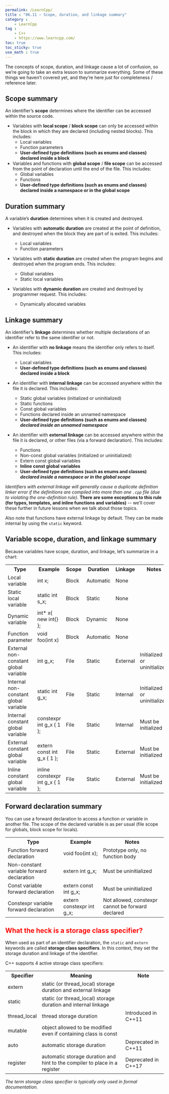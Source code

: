 ```yaml
---
permalink: /LearnCpp/
title : "06.11 — Scope, duration, and linkage summary"
category :
    - LearnCpp
tag : 
    - C++
    - https://www.learncpp.com/
toc: true  
toc_sticky: true 
use_math : true
---
```



The concepts of scope, duration, and linkage cause a lot of confusion, so we’re going to take an extra lesson to summarize everything. Some of these things we haven’t covered yet, and they’re here just for completeness / reference later.

## Scope summary

An identifier’s **scope** determines where the identifier can be accessed within the source code.

- Variables with **local scope** / **block scope** can only be accessed within the block in which they are declared (including nested blocks). This includes:
    - Local variables
    - Function parameters
    - **User-defined type definitions (such as enums and classes) declared inside a block**
- Variables and functions with **global scope** / **file scope** can be accessed from the point of declaration until the end of the file. This includes:
    - Global variables
    - Functions
    - **User-defined type definitions (such as enums and classes) declared inside a namespace or in the global scope**


## Duration summary

A variable’s **duration** determines when it is created and destroyed.

- Variables with **automatic duration** are created at the point of definition, and destroyed when the block they are part of is exited. This includes:
    - Local variables
    - Function parameters

- Variables with **static duration** are created when the program begins and destroyed when the program ends. This includes:
    - Global variables
    - Static local variables

- Variables with **dynamic duration** are created and destroyed by programmer request. This includes:
    - Dynamically allocated variables


## Linkage summary

An identifier’s **linkage** determines whether multiple declarations of an identifier refer to the same identifier or not.

- An identifier with **no linkage** means the identifier only refers to itself. This includes:
    - Local variables
    - **User-defined type definitions (such as enums and classes) declared inside a block**

- An identifier with **internal linkage** can be accessed anywhere within the file it is declared. This includes:
    - Static global variables (initialized or uninitialized)
    - Static functions
    - Const global variables
    - Functions declared inside an unnamed namespace
    - **User-defined type definitions (such as enums and classes) *declared inside an unnamed namespace***

- An identifier with **external linkage** can be accessed anywhere within the file it is declared, or other files (via a forward declaration). This includes:
    - Functions
    - Non-const global variables (initialized or uninitialized)
    - Extern const global variables
    - **Inline const global variables**
    - **User-defined type definitions (such as enums and classes) *declared inside a namespace or in the global scope***

*Identifiers with external linkage will generally cause a duplicate definition linker error if the definitions are compiled into more than one `.cpp` file (due to violating the one-definition rule).* **There are some exceptions to this rule (for types, templates, and inline functions and variables)** -- we’ll cover these further in future lessons when we talk about those topics.

Also note that functions have external linkage by default. They can be made internal by using the `static` keyword.


## Variable scope, duration, and linkage summary

Because variables have scope, duration, and linkage, let’s summarize in a chart:

<div class="cpp-table-wrapper"><p></p><table class="cpp-table">
<tbody><tr>
<th>Type</th>
<th>Example</th>
<th>Scope</th>
<th>Duration</th>
<th>Linkage</th>
<th>Notes</th>
</tr>
<tr>
<td>Local variable</td>
<td>int x;</td>
<td>Block</td>
<td>Automatic</td>
<td>None</td>
<td></td>
</tr>
<tr>
<td>Static local variable</td>
<td>static int s_x;</td>
<td>Block</td>
<td>Static</td>
<td>None</td>
<td></td>
</tr>
<tr>
<td>Dynamic variable</td>
<td>int* x{ new int{} };</td>
<td>Block</td>
<td>Dynamic</td>
<td>None</td>
<td></td>
</tr>
<tr>
<td>Function parameter</td>
<td>void foo(int x)</td>
<td>Block</td>
<td>Automatic</td>
<td>None</td>
<td></td>
</tr>
<tr>
<td>External non-constant global variable</td>
<td>int g_x;</td>
<td>File</td>
<td>Static</td>
<td>External</td>
<td>Initialized or uninitialized</td>
</tr>
<tr>
<td>Internal non-constant global variable</td>
<td>static int g_x;</td>
<td>File</td>
<td>Static</td>
<td>Internal</td>
<td>Initialized or uninitialized</td>
</tr>
<tr>
<td>Internal constant global variable</td>
<td>constexpr int g_x { 1 };</td>
<td>File</td>
<td>Static</td>
<td>Internal</td>
<td>Must be initialized</td>
</tr>
<tr>
<td>External constant global variable</td>
<td>extern const int g_x { 1 };</td>
<td>File</td>
<td>Static</td>
<td>External</td>
<td>Must be initialized</td>
</tr>
<tr>
<td>Inline constant global variable</td>
<td>inline constexpr int g_x { 1 };</td>
<td>File</td>
<td>Static</td>
<td>External</td>
<td>Must be initialized</td>
</tr>
</tbody></table></div>


## Forward declaration summary

You can use a forward declaration to access a function or variable in another file. The scope of the declared variable is as per usual (file scope for globals, block scope for locals).

<div class="cpp-table-wrapper"><p></p><table class="cpp-table">
<tbody><tr>
<th>Type</th>
<th>Example</th>
<th>Notes</th>
</tr>
<tr>
<td>Function forward declaration</td>
<td>void foo(int x);</td>
<td>Prototype only, no function body</td>
</tr>
<tr>
<td>Non-constant variable forward declaration</td>
<td>extern int g_x;</td>
<td>Must be uninitialized</td>
</tr>
<tr>
<td>Const variable forward declaration</td>
<td>extern const int g_x;</td>
<td>Must be uninitialized</td>
</tr>
<tr>
<td>Constexpr variable forward declaration</td>
<td>extern constexpr int g_x;</td>
<td>Not allowed, constexpr cannot be forward declared</td>
</tr>
</tbody></table></div>


## <span style="color:red">What the heck is a storage class specifier?</span>

When used as part of an identifier declaration, the `static` and `extern` keywords are called **storage class specifiers**. In this context, they set the storage duration and linkage of the identifier.

C++ supports 4 active storage class specifiers:

<div class="cpp-table-wrapper"><p></p><table class="cpp-table">
<tbody><tr>
<th>Specifier</th>
<th>Meaning</th>
<th>Note</th>
</tr>
<tr>
<td>extern</td>
<td>static (or thread_local) storage duration and external linkage</td>
<td></td>
</tr>
<tr>
<td>static</td>
<td>static (or thread_local) storage duration and internal linkage</td>
<td></td>
</tr>
<tr>
<td>thread_local</td>
<td>thread storage duration</td>
<td>Introduced in C++11</td>
</tr>
<tr>
<td>mutable</td>
<td>object allowed to be modified even if containing class is const</td>
<td></td>
</tr>
<tr>
<td>auto</td>
<td>automatic storage duration</td>
<td>Deprecated in C++11</td>
</tr>
<tr>
<td>register</td>
<td>automatic storage duration and hint to the compiler to place in a register</td>
<td>Deprecated in C++17</td>
</tr>
</tbody></table></div>

*The term storage class specifier is typically only used in formal documentation.*
